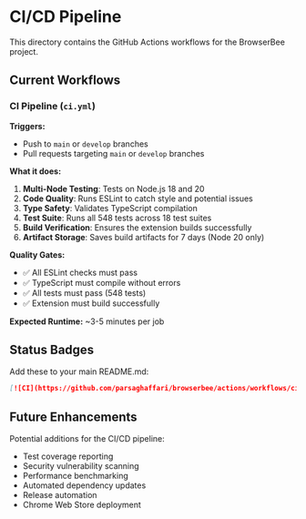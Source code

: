 # CI/CD Pipeline

This directory contains the GitHub Actions workflows for the BrowserBee project.

## Current Workflows

### CI Pipeline (`ci.yml`)

**Triggers:**
- Push to `main` or `develop` branches
- Pull requests targeting `main` or `develop` branches

**What it does:**
1. **Multi-Node Testing**: Tests on Node.js 18 and 20
2. **Code Quality**: Runs ESLint to catch style and potential issues
3. **Type Safety**: Validates TypeScript compilation
4. **Test Suite**: Runs all 548 tests across 18 test suites
5. **Build Verification**: Ensures the extension builds successfully
6. **Artifact Storage**: Saves build artifacts for 7 days (Node 20 only)

**Quality Gates:**
- ✅ All ESLint checks must pass
- ✅ TypeScript must compile without errors
- ✅ All tests must pass (548 tests)
- ✅ Extension must build successfully

**Expected Runtime:** ~3-5 minutes per job

## Status Badges

Add these to your main README.md:

```markdown
[![CI](https://github.com/parsaghaffari/browserbee/actions/workflows/ci.yml/badge.svg)](https://github.com/parsaghaffari/browserbee/actions/workflows/ci.yml)
```

## Future Enhancements

Potential additions for the CI/CD pipeline:
- Test coverage reporting
- Security vulnerability scanning
- Performance benchmarking
- Automated dependency updates
- Release automation
- Chrome Web Store deployment
